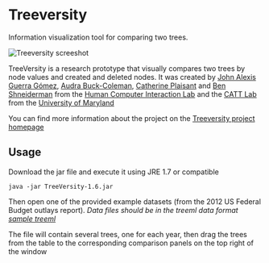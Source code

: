 # Treeversity
Information visualization tool for comparing two trees.

![Treeversity screeshot](http://www.cs.umd.edu/hcil/treeversity/img/2012_03_30_fake_budget_with_labels_and_scatter_plot.png)

TreeVersity is a research prototype that visually compares two trees by node values and created and deleted nodes. It was created by [John Alexis Guerra Gómez](http://johnguerra.co), [Audra Buck-Coleman](http://www.art.umd.edu/faculty/abuck/), [Catherine Plaisant](http://hcil.umd.edu/catherine-plaisant/) and [Ben Shneiderman](https://www.cs.umd.edu/users/ben/) from the [Human Computer Interaction Lab](http://hcil.cs.umd.edu/) and the [CATT Lab](http://www.cattlab.umd.edu/) from the [University of Maryland](http://umd.edu)

 You can find more information about the project on the [Treeversity project homepage](http://www.cs.umd.edu/hcil/treeversity/)

 ## Usage

 Download the jar file and execute it using JRE 1.7 or compatible

 `
 java -jar TreeVersity-1.6.jar
 `

 Then open one of the provided example datasets (from the 2012 US Federal Budget outlays report). *Data files should be in the treeml data format [sample treeml](https://github.com/prefuse/Prefuse/blob/master/data/treeml-sample.xml)*

 The file will contain several trees, one for each year, then drag the trees from the table to the corresponding comparison panels on the top right of the window
